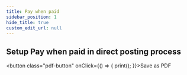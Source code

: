 ```yaml
---
title: Pay when paid
sidebar_position: 1
hide_title: true
custom_edit_url: null
---
```

## Setup Pay when paid in direct posting process
<button class="pdf-button" onClick={() => { print(); }}>Save as PDF</button>